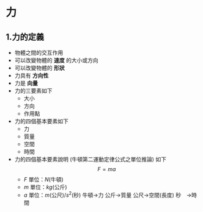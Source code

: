 # 力 #
## 1.力的定義 ##
+ 物體之間的交互作用
+ 可以改變物體的 **速度** 的大小或方向
+ 可以改變物體的 **形狀**
+ 力具有 **方向性**
+ 力是 **向量**
+ 力的三要素如下
	+ 大小
	+ 方向
	+ 作用點
+ 力的四個基本要素如下
	+ 力
	+ 質量
	+ 空間
	+ 時間
+ 力的四個基本要素說明 (牛頓第二運動定律公式之單位推論) 如下
	$$ F=ma $$
	+ $F$ 單位：$N$(牛頓)
	+ $m$ 單位：$kg$(公斤)
	+ $a$ 單位：$m$(公尺)$/s^2$(秒)
	牛頓→力
	公斤→質量
	公尺→空間(長度)
	秒　→時間

